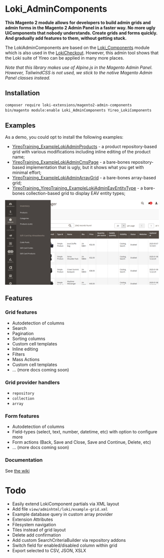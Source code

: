 # Loki_AdminComponents

**This Magento 2 module allows for developers to build admin grids and admin forms in the Magento 2 Admin Panel in
a faster way. No more ugly UiComponents that nobody understands. Create grids and forms quickly. And gradually add
features to them, without getting stuck.**

The LokiAdminComponents are based on the [Loki_Components](https://github.com/yireo/Loki_Components)
module which is also used in the [LokiCheckout](https://loki-checkout.com/). However, this admin tool shows
that the Loki suite of Yireo can be applied in many more places.

*Note that this library makes use of Alpine.js in the Magento Admin Panel. However, TailwindCSS is not used, we stick to the native Magento Admin Panel classes instead.*

## Installation
```bash
composer require loki-extensions/magento2-admin-components
bin/magento module:enable Loki_AdminComponents Yireo_LokiComponents
```

## Examples
As a demo, you could opt to install the following examples:

- [YireoTraining_ExampleLokiAdminProducts](https://github.com/yireo-training/YireoTraining_ExampleLokiAdminProducts) - a product repository-based grid with various modifications including inline editing of the product name; 
- [YireoTraining_ExampleLokiAdminCmsPage](https://github.com/yireo-training/YireoTraining_ExampleLokiAdminCmsPage) - a bare-bones repository-based implementation that is ugly, but it shows what you get with minimal effort;
- [YireoTraining_ExampleLokiAdminArrayGrid](https://github.com/yireo-training/YireoTraining_ExampleLokiAdminArrayGrid) - a bare-bones array-based grid;
- [YireoTraining_YireoTraining_ExampleLokiAdminEavEntityType](https://github.com/yireo-training/YireoTraining_YireoTraining_ExampleLokiAdminEavEntityType) - a bare-bones collection-based grid to display EAV entity types;

![Screenshot of YireoTraining_ExampleLokiAdminProducts](loki-admin-grid-products.png)

## Features

### Grid features
- Autodetection of columns
- Search
- Pagination
- Sorting columns
- Custom cell templates
- Inline editing
- Filters
- Mass Actions
- Custom cell templates
- ... (more docs coming soon)

### Grid provider handlers
- `repository`
- `collection`
- `array`

### Form features
- Autodetection of columns
- Field-types (select, text, number, datetime, etc) with option to configure more
- Form actions (Back, Save and Close, Save and Continue, Delete, etc)
- ... (more docs coming soon)

### Documentation
See [the wiki](https://github.com/yireo/Loki_AdminComponents/wiki)

# Todo
- Easily extend LokiComponent partials via XML layout
- Add file `view/adminhtml/loki/example-grid.xml`
- Example database query in custom array provider
- Extension Attributes
- Filesystem navigation
- Tiles instead of grid layout
- Delete add confirmation
- Add custom SearchCriteriaBuilder via repository addons
- Switch field for enabled/disabled column within grid
- Export selected to CSV, JSON, XSLX
